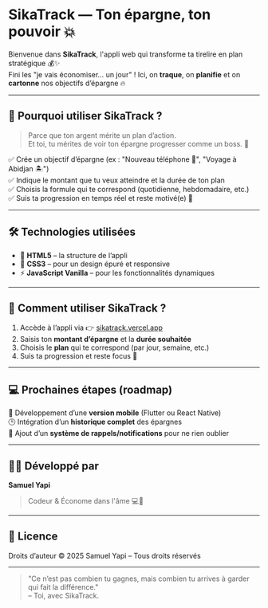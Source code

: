 # SikaTrack — Ton épargne, ton pouvoir 💥

Bienvenue dans **SikaTrack**, l'appli web qui transforme ta tirelire en plan stratégique 💰✨  
Fini les "je vais économiser… un jour" ! Ici, on **traque**, on **planifie** et on **cartonne** nos objectifs d’épargne 🔥

---

## 🚀 Pourquoi utiliser SikaTrack ?

> Parce que ton argent mérite un plan d’action.  
> Et toi, tu mérites de voir ton épargne progresser comme un boss. 👑

✅ Crée un objectif d’épargne (ex : "Nouveau téléphone 📱", "Voyage à Abidjan 🏝️")  
✅ Indique le montant que tu veux atteindre et la durée de ton plan  
✅ Choisis la formule qui te correspond (quotidienne, hebdomadaire, etc.)  
✅ Suis ta progression en temps réel et reste motivé(e) 🎯

---

## 🛠️ Technologies utilisées

- 🧱 **HTML5** – la structure de l’appli
- 🎨 **CSS3** – pour un design épuré et responsive
- ⚡ **JavaScript Vanilla** – pour les fonctionnalités dynamiques

---

## 🎯 Comment utiliser SikaTrack ?

1. Accède à l’appli via 👉 [sikatrack.vercel.app](https://sikatrack.vercel.app)  
2. Saisis ton **montant d’épargne** et la **durée souhaitée**  
3. Choisis le **plan** qui te correspond (par jour, semaine, etc.)  
4. Suis ta progression et reste focus 💪  

---

## 💻 Prochaines étapes (roadmap)

🧩 Développement d’une **version mobile** (Flutter ou React Native)  
🕒 Intégration d’un **historique complet** des épargnes  
🔔 Ajout d’un **système de rappels/notifications** pour ne rien oublier

---

## 🧑‍💻 Développé par

**Samuel Yapi**  
> Codeur & Économe dans l'âme 💻💸

---

## 📄 Licence

Droits d’auteur © 2025 Samuel Yapi – Tous droits réservés

---

> "Ce n’est pas combien tu gagnes, mais combien tu arrives à garder qui fait la différence."  
> – Toi, avec SikaTrack.